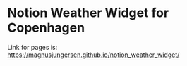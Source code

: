 # Notion Weather Widget for Copenhagen

Link for pages is: https://magnusjungersen.github.io/notion_weather_widget/

